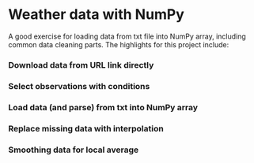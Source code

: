# Weather data with NumPy

A good exercise for loading data from txt file into NumPy array, including common data cleaning parts. The highlights for this project include: 

### Download data from URL link directly
### Select observations with conditions
### Load data (and parse) from txt into NumPy array
### Replace missing data with interpolation
### Smoothing data for local average 
